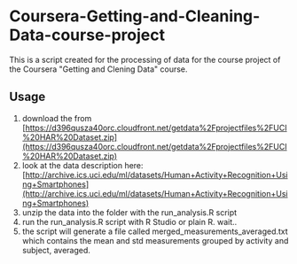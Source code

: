 # Coursera-Getting-and-Cleaning-Data-course-project

This is a script created for the processing of data for the course project of the Coursera "Getting and Clening Data" course.

## Usage

1. download the from [https://d396qusza40orc.cloudfront.net/getdata%2Fprojectfiles%2FUCI%20HAR%20Dataset.zip](https://d396qusza40orc.cloudfront.net/getdata%2Fprojectfiles%2FUCI%20HAR%20Dataset.zip)
2. look at the data description here: [http://archive.ics.uci.edu/ml/datasets/Human+Activity+Recognition+Using+Smartphones](http://archive.ics.uci.edu/ml/datasets/Human+Activity+Recognition+Using+Smartphones)
3. unzip the data into the folder with the run_analysis.R script
4. run the run_analysis.R script with R Studio or plain R. wait..
5. the script will generate a file called merged_measurements_averaged.txt which contains the mean and std measurements grouped by activity and subject, averaged.





